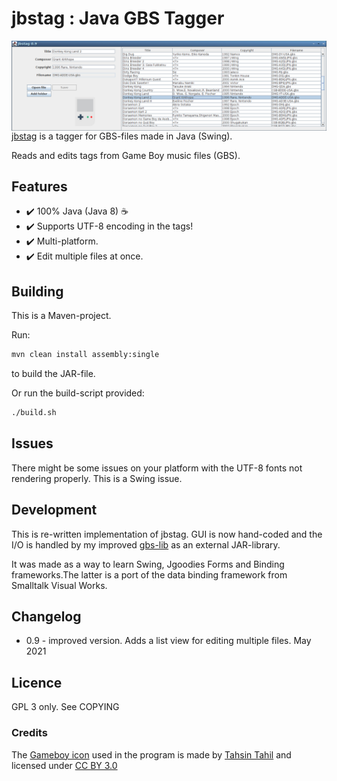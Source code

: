 # jbstag : Java GBS Tagger
<img src="screenshot2.png" alt="Java GBS Tagger in action" align="right">

[jbstag](https://github.com/ullenius/jbstag-improved) is a tagger for GBS-files made in Java (Swing).

Reads and edits tags from Game Boy music files (GBS).


## Features
* :heavy_check_mark: 100% Java (Java 8) :coffee:
* :heavy_check_mark: Supports UTF-8 encoding in the tags!
* :heavy_check_mark: Multi-platform.
* :heavy_check_mark: Edit multiple files at once.

## Building
This is a Maven-project.

Run:
```sh
mvn clean install assembly:single
```
to build the JAR-file.

Or run the build-script provided:
```sh
./build.sh
```


## Issues
There might be some issues on your platform with the UTF-8 fonts not rendering properly. This is a Swing issue.


## Development
This is re-written implementation of jbstag. GUI is now hand-coded and the I/O is handled by my improved [gbs-lib](https://github.com/ullenius/gbstab-lib) as an external JAR-library.

It was made as a way to learn Swing, Jgoodies Forms and Binding frameworks.The latter is a port of the data binding framework from Smalltalk Visual Works.


## Changelog
* 0.9 - improved version. Adds a list view for editing multiple files. May 2021

## Licence
GPL 3 only. See COPYING

### Credits
The [Gameboy icon](https://www.iconfinder.com/icons/381627/gameboy_icon) used in the program is made by [Tahsin Tahil](https://tahsintahil.tumblr.com/) and licensed under [CC BY 3.0](https://creativecommons.org/licenses/by/3.0/)
